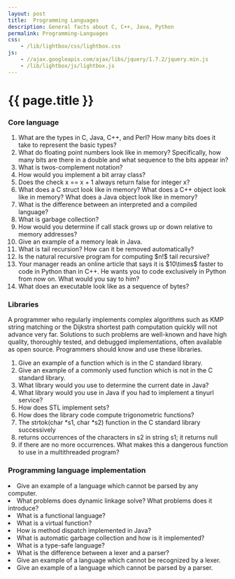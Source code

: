 ```yaml
---
layout: post
title:  Programming Languages
description: General facts about C, C++, Java, Python
permalink: Programming-Languages
css:
    - /lib/lightbox/css/lightbox.css
js:
    - //ajax.googleapis.com/ajax/libs/jquery/1.7.2/jquery.min.js
    - /lib/lightbox/js/lightbox.js
---
```


{{ page.title }}
================

<h3>Core language</h3>

<ol>
<li> What are the types in C, Java, C++, and Perl?  How many bits does it take
to represent the basic types?
<li> What do floating point numbers look like in
memory? Specifically, how many bits are there in a double and
what sequence to the bits appear in?
<li> What is twos-complement notation?
<li> How would you implement a bit array class?
<li> Does the check x == x + 1 always return false for integer x?
<li> What does a C struct look like in memory?  What does a C++
object look like in memory? What does a Java object look like in
memory?
<li> What is the difference between an interpreted and a compiled language?
<li> What is garbage collection?
<li> How would you determine if call stack grows up or down relative
to memory addresses?
<li> Give an example of a memory leak in Java.
<li> What is tail recursion? How can it be removed automatically?
<li> Is the natural recursive program for computing $n!$ tail recursive?
<li> Your manager reads an online article that says it is
$10\times$ faster to code in Python than in C++. He wants you
to code exclusively in Python from now on. What would you say to him?
<li> What does an executable look like as a sequence of bytes?
</ol>

<h3>Libraries</h3>

A programmer who regularly implements complex algorithms such as KMP
string matching or the Dijkstra shortest path computation quickly
will not advance very far. Solutions to such problems are well-known and have
high quality, thoroughly tested, and debugged implementations, often
available as open source. Programmers should know and use these libraries.

<ol>
<li>Give an example of a function which is in the C standard library.
<li>Give an example of a commonly used function which is not in the C standard library.
<li>What library would you use to determine the current date in Java?
<li>What library would you use in Java if you had to implement a tinyurl service?
<li>How does STL implement sets?
<li>How does the library code compute trigonometric functions?
<li>The strtok(char *s1, char *s2) function in the C standard library successively
<li>returns occurrences of the characters in s2 in string s1; it returns null
<li>if there are no more occurrences.  What makes this a dangerous function to use in a multithreaded program?
</ol>

<h3>Programming language implementation</h3>


<li> Give an example of a language which cannot be parsed by any computer.
<li> What problems does dynamic linkage solve? What problems does it introduce?
<li> What is a functional language?
<li> What is a virtual function?
<li> How is method dispatch implemented in Java?
<li> What is automatic garbage collection and how is it implemented?
<li> What is a type-safe language?
<li> What is the difference between a lexer and a parser?
<li> Give an example of a language which cannot be recognized by a lexer.
<li> Give an example of a language which cannot be parsed by a parser.
</ol>
